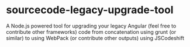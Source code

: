 # sourcecode-legacy-upgrade-tool

A Node.js powered tool for upgrading your legacy Angular (feel free to contribute other frameworks) code from
concatenation using grunt (or similar) to using WebPack (or contribute other outputs) using JSCodeshift
